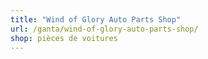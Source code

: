 ```yaml
---
title: "Wind of Glory Auto Parts Shop"
url: /ganta/wind-of-glory-auto-parts-shop/
shop: pièces de voitures
---
```

